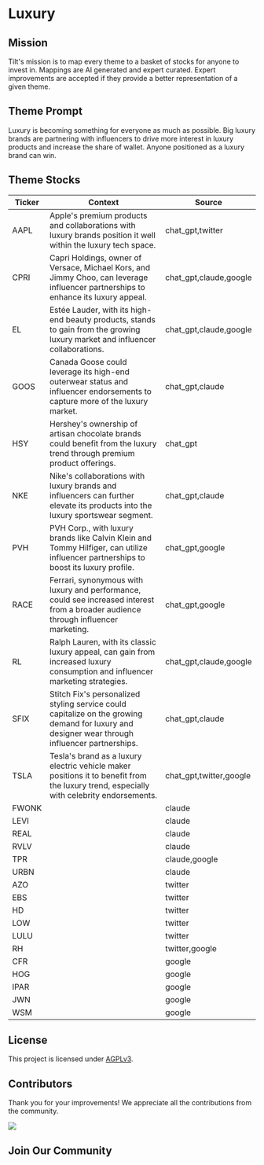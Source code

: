 <!--[[[cog
import cog
import json
with open('config.json') as file:
  config = json.load(file)
  cog.outl(f"# {config['name'].title()}")
]]]-->
# Luxury
<!--//[[[end]]]-->

## Mission

Tilt's mission is to map every theme to a basket of stocks for anyone to invest in. Mappings are AI generated and expert curated.
Expert improvements are accepted if they provide a better representation of a given theme.

## Theme Prompt
<!--[[[cog
import cog
import json
with open('config.json') as file:
  config = json.load(file)
  cog.outl(config['prompt'])
]]]-->
Luxury is becoming something for everyone as much as possible. Big luxury brands are partnering with influencers to drive more interest in luxury products and increase the share of wallet. Anyone positioned as a luxury brand can win.
<!--[[[end]]]-->

## Theme Stocks

<!--[[[cog
import cog
import csv
import json

with open('context.json') as file:
  contexts = json.load(file)

def _get_context_str_for_ticker(ticker):
  try:
    context = contexts[ticker]
    context_str = context['chat_gpt'] or context['claude'] or ""
  except KeyError:
    context_str = ""

  return context_str

cog.outl("| Ticker  | Context | Source |")
cog.outl("| ------- | ---- | ---- |")

with open('theme.csv') as file:
  reader = csv.reader(file)
  next(reader) # skip the header
  for row in reader:
    context_str = _get_context_str_for_ticker(row[0])
    cog.outl(f"| {row[0]} | {context_str} | {row[1]} |")
]]]-->
| Ticker  | Context | Source |
| ------- | ---- | ---- |
| AAPL | Apple's premium products and collaborations with luxury brands position it well within the luxury tech space. | chat_gpt,twitter |
| CPRI | Capri Holdings, owner of Versace, Michael Kors, and Jimmy Choo, can leverage influencer partnerships to enhance its luxury appeal. | chat_gpt,claude,google |
| EL | Estée Lauder, with its high-end beauty products, stands to gain from the growing luxury market and influencer collaborations. | chat_gpt,claude,google |
| GOOS | Canada Goose could leverage its high-end outerwear status and influencer endorsements to capture more of the luxury market. | chat_gpt,claude |
| HSY | Hershey's ownership of artisan chocolate brands could benefit from the luxury trend through premium product offerings. | chat_gpt |
| NKE | Nike's collaborations with luxury brands and influencers can further elevate its products into the luxury sportswear segment. | chat_gpt,claude |
| PVH | PVH Corp., with luxury brands like Calvin Klein and Tommy Hilfiger, can utilize influencer partnerships to boost its luxury profile. | chat_gpt,google |
| RACE | Ferrari, synonymous with luxury and performance, could see increased interest from a broader audience through influencer marketing. | chat_gpt,google |
| RL | Ralph Lauren, with its classic luxury appeal, can gain from increased luxury consumption and influencer marketing strategies. | chat_gpt,claude,google |
| SFIX | Stitch Fix's personalized styling service could capitalize on the growing demand for luxury and designer wear through influencer partnerships. | chat_gpt,claude |
| TSLA | Tesla's brand as a luxury electric vehicle maker positions it to benefit from the luxury trend, especially with celebrity endorsements. | chat_gpt,twitter,google |
| FWONK |  | claude |
| LEVI |  | claude |
| REAL |  | claude |
| RVLV |  | claude |
| TPR |  | claude,google |
| URBN |  | claude |
| AZO |  | twitter |
| EBS |  | twitter |
| HD |  | twitter |
| LOW |  | twitter |
| LULU |  | twitter |
| RH |  | twitter,google |
| CFR |  | google |
| HOG |  | google |
| IPAR |  | google |
| JWN |  | google |
| WSM |  | google |
<!--[[[end]]]-->

## License

<p>
This project is licensed under <a href="./LICENSE">AGPLv3</a>.
</p>


## Contributors

Thank you for your improvements! We appreciate all the contributions from the community.

<!--[[[cog
import cog
import json
with open('config.json') as file:
  config = json.load(file)
  repo = config['github_repo'].lower()
  cog.outl(f'<a href="https://github.com/gettilt/{repo}/graphs/contributors">')
  cog.outl(f'  <img src="https://contrib.rocks/image?repo=gettilt/{repo}" />')
  cog.outl('</a>')
]]]-->
<a href="https://github.com/gettilt/luxury/graphs/contributors">
  <img src="https://contrib.rocks/image?repo=gettilt/luxury" />
</a>
<!--[[[end]]]-->

## Join Our Community

<a href="https://discord.gg/4vYMhRpaMY" target="_blank">
<img src="https://discord.com/api/guilds/1179775688421683220/widget.png?style=banner3" alt="">
</a>
